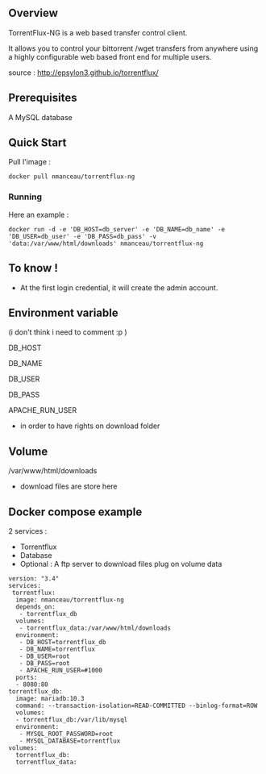 ## Overview

TorrentFlux-NG is a web based transfer control client.

It allows you to control your bittorrent /wget transfers from anywhere using a highly configurable web based front end for multiple users.


source : http://epsylon3.github.io/torrentflux/

## Prerequisites
A MySQL database

## Quick Start
Pull l'image :
```
docker pull nmanceau/torrentflux-ng
```

### Running
Here an example :
```
docker run -d -e 'DB_HOST=db_server' -e 'DB_NAME=db_name' -e 'DB_USER=db_user' -e 'DB_PASS=db_pass' -v 'data:/var/www/html/downloads' nmanceau/torrentflux-ng
```

## To know !
* At the first login credential, it will create the admin account.

## Environment variable
(i don't think i need to comment :p )

DB_HOST

DB_NAME

DB_USER

DB_PASS

APACHE_RUN_USER
* in order to have rights on download folder

## Volume
/var/www/html/downloads
* download files are store here

## Docker compose example
2 services :
* Torrentflux
* Database
* Optional : A ftp server to download files plug on volume data
```
version: "3.4"
services:
 torrentflux:
  image: nmanceau/torrentflux-ng
  depends_on:
   - torrentflux_db
  volumes:
   - torrentflux_data:/var/www/html/downloads
  environment:
   - DB_HOST=torrentflux_db
   - DB_NAME=torrentflux
   - DB_USER=root
   - DB_PASS=root
   - APACHE_RUN_USER=#1000
  ports:
  - 8080:80
torrentflux_db:
  image: mariadb:10.3
  command: --transaction-isolation=READ-COMMITTED --binlog-format=ROW
  volumes:
  - torrentflux_db:/var/lib/mysql
  environment:
   - MYSQL_ROOT_PASSWORD=root
   - MYSQL_DATABASE=torrentflux
volumes:
  torrentflux_db:
  torrentflux_data:
```
